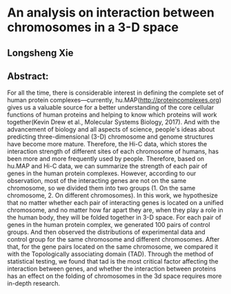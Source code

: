 An analysis on interaction between chromosomes in a 3-D space
===
Longsheng Xie
---


Abstract:
---
For all the time, there is considerable interest in defining the complete set of human protein complexes—currently, hu.MAP(http://proteincomplexes.org) gives us a valuable source for a better understanding of the core cellular functions of human proteins and helping to know which proteins will work together(Kevin Drew et al., Molecular Systems Biology, 2017). And with the advancement of biology and all aspects of science, people's ideas about predicting three-dimensional (3-D) chromosome and genome structures have become more mature. Therefore, the Hi-C data, which stores the interaction strength of different sites of each chromosome of humans, has been more and more frequently used by people. Therefore, based on hu.MAP and Hi-C data, we can summarize the strength of each pair of genes in the human protein complexes. However, according to our observation, most of the interacting genes are not on the same chromosome, so we divided them into two groups (1. On the same chromosome, 2. On different chromosomes). In this work, we hypothesize that no matter whether each pair of interacting genes is located on a unified chromosome, and no matter how far apart they are, when they play a role in the human body, they will be folded together in 3-D space. For each pair of genes in the human protein complex, we generated 100 pairs of control groups. And then observed the distributions of experimental data and control group for the same chromosome and different chromosomes. After that, for the gene pairs located on the same chromosome, we compared it with the Topologically associating domain (TAD). Through the method of statistical testing, we found that tad is the most critical factor affecting the interaction between genes, and whether the interaction between proteins has an effect on the folding of chromosomes in the 3d space requires more in-depth research.
